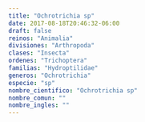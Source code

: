 ```yaml
---
title: "Ochrotrichia sp"
date: 2017-08-18T20:46:32-06:00
draft: false
reinos: "Animalia"
divisiones: "Arthropoda"
clases: "Insecta"
ordenes: "﻿Trichoptera"
familias: "Hydroptilidae"
generos: "Ochrotrichia"
especie: "sp"
nombre_cientifico: "Ochrotrichia sp"
nombre_comun: ""
nombre_ingles: ""
---
```

